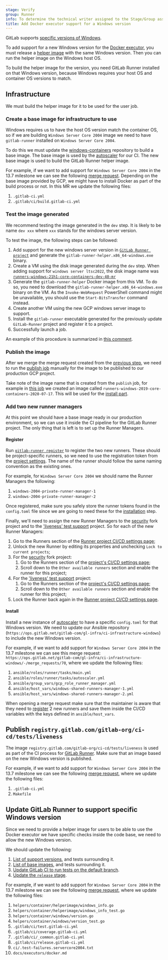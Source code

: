 ```yaml
---
stage: Verify
group: Runner
info: To determine the technical writer assigned to the Stage/Group associated with this page, see https://handbook.gitlab.com/handbook/product/ux/technical-writing/#assignments
title: Add Docker executor support for a Windows version
---
```


GitLab supports [specific versions of Windows](../install/support-policy.md#windows-version-support).

To add support for a new Windows version for the
[Docker executor](../executors/docker.md), you must release a
[helper image](../configuration/advanced-configuration.md#helper-image)
with the same Windows version. Then you can run the helper image on the
Windows host OS.

To build the helper image for the version, you need
GitLab Runner installed on that Windows version, because Windows requires
your host OS and container OS versions to match.

## Infrastructure

We must build the helper image for it to be used for the user job.

### Create a base image for infrastructure to use

Windows requires us to have the host OS version match the container
OS, so if we are building `Windows Server Core 2004` image we need to
have `gitlab-runner` installed on `Windows Server Core 2004`.

To do this we must update the
[windows-containers](https://gitlab.com/gitlab-org/ci-cd/shared-runners/images/gcp/windows-containers)
repository to build a base image. The base image is used by the
[autoscaler](https://gitlab.com/gitlab-org/ci-cd/custom-executor-drivers/autoscaler)
for our CI. The new base image is used to build the GitLab Runner
helper image.

For example, if we want to add support for `Windows Server Core 2004` in
the 13.7 milestone we can see the following
[merge request](https://gitlab.com/gitlab-org/ci-cd/shared-runners/images/gcp/windows-containers/-/merge_requests/29).
Depending on the base image provided by GCP, we might have to install
Docker as part of the build process or not. In this MR we update the
following files:

1. `.gitlab-ci.yml`
1. `.gitlab/ci/build.gitlab-ci.yml`

### Test the image generated

We recommend testing the image generated in the `dev` step. It is likely to be name `dev xxx` where `xxx` stands for the windows server version.

To test the image, the following steps can be followed:

1. Add support for the new windows server version in [`GitLab Runner project`](https://gitlab.com/gitlab-org/gitlab-runner) and generate the `gitlab-runner-helper.x86_64-windows.exe` binary.
1. Create a VM using the disk image generated during the `dev` step.
When adding support for `windows server ltsc2022`, the disk image name was
[`runners-windows-21h1-core-containers-dev-40-mr`](https://gitlab.com/gitlab-org/ci-cd/shared-runners/images/gcp/windows-containers/-/jobs/2333691567#L697)
1. Generate the `gitlab-runner-helper` Docker image from this VM. To do so, you need to download the `gitlab-runner-helper.x86_64-windows.exe` binary on the VM.
As the `Invoke-WebRequest` PowerShell command might be unavailable, you should use the `Start-BitsTransfer` command instead.
1. Create another VM using the new GCP windows server image to support.
1. Install the `gitlab-runner` executable generated for the previously update `GitLab-Runner` project and register it to a project.
1. Successfully launch a job.

An example of this procedure is summarized in [this comment](https://gitlab.com/gitlab-org/ci-cd/shared-runners/images/gcp/windows-containers/-/merge_requests/40#note_910281106).

### Publish the image

After we merge the merge request created from the
[previous step](#create-a-base-image-for-infrastructure-to-use), we need to run the
[publish job](https://gitlab.com/gitlab-org/ci-cd/shared-runners/images/gcp/windows-containers/-/blob/120b30096b2db7bb445f69b1923e161b10b589e6/.gitlab/ci/build.gitlab-ci.yml#L155-166)
manually for the image to be published to our production GCP project.

Take note of the image name that is created from the `publish` job, for
example in [this job](https://gitlab.com/gitlab-org/ci-cd/shared-runners/images/gcp/windows-containers/-/jobs/643514801)
we created an image called
`runners-windows-2019-core-containers-2020-07-17`. This will be used for
the [install part](#install).

### Add two new runner managers

At this point we should have a base image ready in our production
environment, so we can use it inside the CI pipeline for the GitLab Runner
project. The only thing that is left is to set up the Runner Managers.

#### Register

Run [`gitlab-runner register`](../register/_index.md)
to register the two new runners. These should be project-specific runners, so
we need to use the registration token from the
[project settings](https://gitlab.com/gitlab-org/gitlab-runner/-/settings/ci_cd).
The name of the runner should follow the same naming convention as the
existing ones.

For example, for `Windows Server Core 2004` we should name the Runner
Managers the following:

1. `windows-2004-private-runner-manager-1`
1. `windows-2004-private-runner-manager-2`

Once registered, make sure you safely store the runner tokens found in
the `config.toml` file since we are going to need these for the [installation](#install)
step.

Finally, we'll need to assign the new Runner Managers to the [security](https://gitlab.com/gitlab-org/security/gitlab-runner)
fork project and to the ['liveness' test support](https://gitlab.com/gitlab-org/ci-cd/tests/liveness) project. So for each of the new Runner Managers:

1. Go to the Runners section of the [Runner project CI/CD settings page](https://gitlab.com/gitlab-org/gitlab-runner/-/settings/ci_cd);
1. Unlock the new Runner by editing its properties and unchecking `Lock to current projects`;
1. For the [security](https://gitlab.com/gitlab-org/security/gitlab-runner) fork project:
   1. Go to the Runners section of the [project's CI/CD settings page](https://gitlab.com/gitlab-org/security/gitlab-runner/-/settings/ci_cd);
   1. Scroll down to the `Other available runners` section and enable the runner for this project;
1. For the ['liveness' test support](https://gitlab.com/gitlab-org/ci-cd/tests/liveness) project:
   1. Go to the Runners section of the [project's CI/CD settings page](https://gitlab.com/gitlab-org/ci-cd/tests/liveness/-/settings/ci_cd);
   1. Scroll down to the `Other available runners` section and enable the runner for this project;
1. Lock the Runner back again in the [Runner project CI/CD settings page](https://gitlab.com/gitlab-org/gitlab-runner/-/settings/ci_cd).

#### Install

Install a new instance of
[autoscaler](https://gitlab.com/gitlab-org/ci-cd/custom-executor-drivers/autoscaler)
to have a specific `config.toml` for that Windows version. We need to
update our Ansible repository (`https://ops.gitlab.net/gitlab-com/gl-infra/ci-infrastructure-windows`)
to include the new Windows version.

For example, if we want to add support for `Windows Server Core 2004` in
the 13.7 milestone we can see this
merge request: `https://ops.gitlab.net/gitlab-com/gl-infra/ci-infrastructure-windows/-/merge_requests/70`,
where we update the following files:

1. `ansible/roles/runner/tasks/main.yml`
1. `ansible/roles/runner/tasks/autoscaler.yml`
1. `ansible/group_vars/gcp_role_runner_manager.yml`
1. `ansible/host_vars/windows-shared-runners-manager-1.yml`
1. `ansible/host_vars/windows-shared-runners-manager-2.yml`

When opening a merge request make sure that the maintainer is aware
that they need to [register](#register) 2 new runners and save them
inside the CI/CD variables with the keys defined in
`ansible/host_vars`.

## Publish `registry.gitlab.com/gitlab-org/ci-cd/tests/liveness`

The image `registry.gitlab.com/gitlab-org/ci-cd/tests/liveness` is used
as part of the CI process for [GitLab Runner](https://gitlab.com/gitlab-org/gitlab-runner).
Make sure that an image based on the new Windows version is published.

For example, if we want to add support for `Windows Server Core 2004` in
the 13.7 milestone we can see the following
[merge request](https://gitlab.com/gitlab-org/ci-cd/tests/liveness/-/merge_requests/4),
where we update the following files:

1. `.gitlab-ci.yml`
1. `Makefile`

## Update GitLab Runner to support specific Windows version

Since we need to provide a helper image for users to be able to use the
Docker executor we have specific checks inside the code base, we need to
allow the new Windows version.

We should update the following:

1. [List of support versions](https://gitlab.com/gitlab-org/gitlab-runner/-/blob/v13.4.1/helpers/container/windows/version.go#L38-42), and tests surrounding it.
1. [List of base images](https://gitlab.com/gitlab-org/gitlab-runner/-/blob/v13.4.1/helpers/container/helperimage/windows_info.go#L10-21), and tests surrounding it.
1. [Update GitLab CI to run tests on the default branch](https://gitlab.com/gitlab-org/gitlab-runner/-/blob/v13.4.1/.gitlab/ci/test.gitlab-ci.yml#L176-180).
1. [Update the `release` stage](https://gitlab.com/gitlab-org/gitlab-runner/-/blob/v13.4.1/.gitlab-ci.yml#L8).

For example, if we want to add support for `Windows Server Core 2004` in
the 13.7 milestone we can see the following
[merge request](https://gitlab.com/gitlab-org/gitlab-runner/-/merge_requests/2459),
where we update the following files:

1. `helpers/container/helperimage/windows_info.go`
1. `helpers/container/helperimage/windows_info_test.go`
1. `helpers/container/windows/version.go`
1. `helpers/container/windows/version_test.go`
1. `.gitlab/ci/test.gitlab-ci.yml`
1. `.gitlab/ci/coverage.gitlab-ci.yml`
1. `.gitlab/ci/_common.gitlab-ci.yml`
1. `.gitlab/ci/release.gitlab-ci.yml`
1. `ci/.test-failures.servercore2004.txt`
1. `docs/executors/docker.md`

